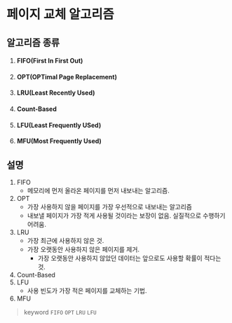 # 페이지 교체 알고리즘
## 알고리즘 종류
1. #### FIFO(First In First Out)
2. #### OPT(OPTimal Page Replacement)
3. #### LRU(Least Recently Used)
4. #### Count-Based
5. #### LFU(Least Frequently USed)
6. #### MFU(Most Frequently Used)



## 설명
1. FIFO
    * 메모리에 먼저 올라온 페이지를 먼저 내보내는 알고리즘.
2. OPT
    * 가장 사용하지 않을 페이지를 가장 우선적으로 내보내는 알고리즘
    * 내보낼 페이지가 가장 적게 사용될 것이라는 보장이 없음. 실질적으로 수행하기 어려움.
3. LRU
    * 가장 최근에 사용하지 않은 것.
    * 가장 오랫동안 사용하지 않은 페이지를 제거.
      * 가장 오랫동안 사용하지 않았던 데이터는 앞으로도 사용할 확률이 적다는 것.
4. Count-Based
5. LFU
    * 사용 빈도가 가장 적은 페이지를 교체하는 기법.
6. MFU




>keyword `FIFO` `OPT` `LRU` `LFU`